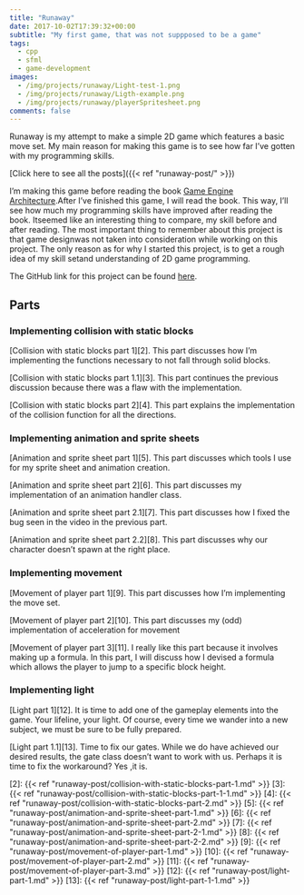 ```yaml
---
title: "Runaway"
date: 2017-10-02T17:39:32+00:00
subtitle: "My first game, that was not suppposed to be a game"
tags: 
  - cpp
  - sfml
  - game-development
images: 
  - /img/projects/runaway/Light-test-1.png
  - /img/projects/runaway/Ligth-example.png
  - /img/projects/runaway/playerSpritesheet.png
comments: false
---
```


Runaway is my attempt to make a simple 2D game which features a basic move set. My main reason for making this game is to see how far I&#8217;ve gotten with my programming skills.

[Click here to see all the posts]({{< ref "runaway-post/" >}})

I&#8217;m making this game before reading the book <a href="http://www.gameenginebook.com/" target="_blank" rel="noopener">Game Engine Architecture</a>.After I&#8217;ve finished this game, I will read the book. This way, I&#8217;ll see how much my programming skills have improved after reading the book. Itseemed like an interesting thing to compare, my skill before and after reading. The most important thing to remember about this project is that game designwas not taken into consideration while working on this project. The only reason as for why I started this project, is to get a rough idea of my skill setand understanding of 2D game programming.

The GitHub link for this project can be found [here][1].

## Parts

### Implementing collision with static blocks

[Collision with static blocks part 1][2]. This part discusses how I&#8217;m implementing the functions necessary to not fall through solid blocks.
  
[Collision with static blocks part 1.1][3]. This part continues the previous discussion because there was a flaw with the implementation.
  
[Collision with static blocks part 2][4]. This part explains the implementation of the collision function for all the directions.

### Implementing animation and sprite sheets

[Animation and sprite sheet part 1][5]. This part discusses which tools I use for my sprite sheet and animation creation.
  
[Animation and sprite sheet part 2][6]. This part discusses my implementation of an animation handler class.
  
[Animation and sprite sheet part 2.1][7]. This part discusses how I fixed the bug seen in the video in the previous part.
  
[Animation and sprite sheet part 2.2][8]. This part discusses why our character doesn&#8217;t spawn at the right place.

### Implementing movement

[Movement of player part 1][9]. This part discusses how I&#8217;m implementing the move set.
  
[Movement of player part 2][10]. This part discusses my (odd) implementation of acceleration for movement
  
[Movement of player part 3][11]. I really like this part because it involves making up a formula. In this part, I will discuss how I devised a formula which allows the player to jump to a specific block height.

### Implementing light

[Light part 1][12]. It is time to add one of the gameplay elements into the game. Your lifeline, your light. Of course, every time we wander into a new subject, we must be sure to be fully prepared.
  
[Light part 1.1][13]. Time to fix our gates. While we do have achieved our desired results, the gate class doesn&#8217;t want to work with us. Perhaps it is time to fix the workaround? Yes ,it is.

 [1]: https://github.com/antjowie/Runaway
 [2]:  {{< ref "runaway-post/collision-with-static-blocks-part-1.md" >}}
 [3]:  {{< ref "runaway-post/collision-with-static-blocks-part-1-1.md" >}}
 [4]:  {{< ref "runaway-post/collision-with-static-blocks-part-2.md" >}}
 [5]:  {{< ref "runaway-post/animation-and-sprite-sheet-part-1.md" >}}
 [6]:  {{< ref "runaway-post/animation-and-sprite-sheet-part-2.md" >}}
 [7]:  {{< ref "runaway-post/animation-and-sprite-sheet-part-2-1.md" >}}
 [8]:  {{< ref "runaway-post/animation-and-sprite-sheet-part-2-2.md" >}}
 [9]:  {{< ref "runaway-post/movement-of-player-part-1.md" >}}
 [10]: {{< ref "runaway-post/movement-of-player-part-2.md" >}}
 [11]: {{< ref "runaway-post/movement-of-player-part-3.md" >}}
 [12]: {{< ref "runaway-post/light-part-1.md" >}}
 [13]: {{< ref "runaway-post/light-part-1-1.md" >}}